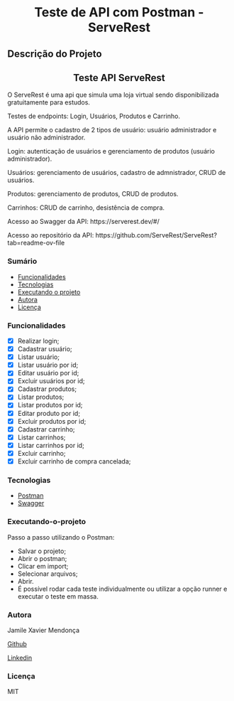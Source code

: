 <h1 align="center">Teste de API com Postman - ServeRest </h1>

## Descrição do Projeto

<h2 align="center">
Teste API ServeRest
</h2>
<p> O ServeRest é uma api que simula uma loja virtual sendo disponibilizada gratuitamente para estudos. </p>
<p>Testes de endpoints: Login, Usuários, Produtos e Carrinho.</p>
<p>A API permite o cadastro de 2 tipos de usuário: usuário administrador e usuário não administrador. </p>
<p>Login: autenticação de usuários e gerenciamento de produtos (usuário administrador).</p>
<p>Usuários: gerenciamento de usuários, cadastro de admnistrador, CRUD de usuários. </p>
<p>Produtos: gerenciamento de produtos, CRUD de produtos. </p>
<p>Carrinhos: CRUD de carrinho, desistência de compra. </p>
<p> Acesso ao Swagger da API: https://serverest.dev/#/</p>
<p> Acesso ao repositório da API: https://github.com/ServeRest/ServeRest?tab=readme-ov-file</p>

### Sumário

- [Funcionalidades](#funcionalidades)
- [Tecnologias](#tecnologias)
- [Executando o projeto](#Executando-o-projeto)
- [Autora](#autora)
- [Licença](#licença)

### Funcionalidades

- [x] Realizar login;
- [x] Cadastrar usuário;
- [x] Listar usuário;
- [x] Listar usuário por id;
- [x] Editar usuário por id;
- [x] Excluir usuários por id;
- [x] Cadastrar produtos;
- [x] Listar produtos;
- [x] Listar produtos por id;
- [x] Editar produto por id;
- [x] Excluir produtos por id;
- [x] Cadastrar carrinho;
- [x] Listar carrinhos;
- [x] Listar carrinhos por id;
- [x] Excluir carrinho;
- [x] Excluir carrinho de compra cancelada;

### Tecnologias

- [Postman](https://www.postman.com/)
- [Swagger](https://swagger.io/)

### Executando-o-projeto

Passo a passo utilizando o Postman:

- Salvar o projeto;
- Abrir o postman;
- Clicar em import;
- Selecionar arquivos;
- Abrir.
- É possível rodar cada teste individualmente ou utilizar a opção runner e executar o teste em massa.

### Autora

<p> Jamile Xavier Mendonça </p>

[Github](https://github.com/jamile-xavier)

[Linkedin](https://www.linkedin.com/in/jamile-xavier/)

### Licença

MIT
